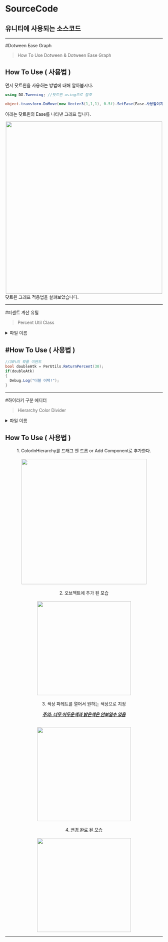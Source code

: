 # SourceCode<br>

## 유니티에 사용되는 소스코드

---

#Dotween Ease Graph

> How To Use Dotween & Dotween Ease Graph

## How To Use ( 사용법 )

먼저 닷트윈을 사용하는 방법에 대해 알아봅시다.

```cs
using DG.Tweening; //닷트윈 using으로 참조

object.transform.DoMove(new Vecter3(1,1,1), 0.5f).SetEase(Ease.사용할이지이름);
```

아래는 닷트윈의 Ease를 나타낸 그래프 입니다.<br>

<center>
<img src="https://user-images.githubusercontent.com/74443267/147257964-6962c630-0377-4ae4-97c4-ba4c28688d44.gif" width="500" height="550">
</center>
닷트윈 그래프 적용법을 살펴보았습니다.

---

#퍼센트 계산 유틸

> Percent Util Class

<details>
<summary>파일 이름</summary>

- PerUtil.cs
</details>

## #How To Use ( 사용법 )

```cs
//30%의 확률 이벤트
bool doubleAtk = PerUtils.ReturnPercent(30);
if(doubleAtk)
{
  Debug.Log("더블 어택!");
}
```

---

#하이라키 구분 에디터

> Hierarchy Color Divider

<details>
<summary>파일 이름</summary>

- ColorINHierarchy.cs
</details>

## How To Use ( 사용법 )

<center>
1. ColorInHierarchy를 드래그 앤 드롭 or Add Component로 추가한다.<br>
  <br>
   <img src="https://user-images.githubusercontent.com/74443267/177757204-218faae6-eb54-4d6d-b5f2-ec0683616d4c.png" width="400px">
  <br>
  <br>
   2. 오브젝트에 추가 된 모습<br>
   <br>
   <img src="https://user-images.githubusercontent.com/74443267/177757162-b2e65bd7-c038-401d-b328-c2b69d457468.png" width="300">
   <br>
   <br>
   3. 색상 파레트를 열어서 원하는 색상으로 지정

**_<U>주의: 너무 어두운색과 밝은색은 안보일수 있음_**

  <br>
  <img src="https://user-images.githubusercontent.com/74443267/177757362-dad3141c-977e-4999-be1d-ad26e465ba06.png" width="300">
   <br>
   <br>
4. 변경 완료 된 모습<br>
<br>
<img src="https://user-images.githubusercontent.com/74443267/177757376-838ef07d-2b5e-4ef6-ba8f-e6b390c98982.png" width="300">
</center>

---
